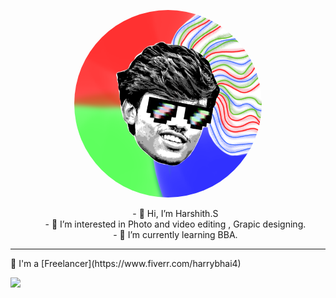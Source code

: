 <p align="center">
  <a href=""><img height="300" width="300" style="border-radius:100%" src="/mylogo.png" ></a>
<ul style="list-style-type:none;" align="center">
  <li>- 👋 Hi, I’m Harshith.S</li>
  <li>- 👀 I’m interested in Photo and video editing , Grapic designing.</li> 
  <li>- 🌱 I’m currently learning BBA.</li>
</ul>
</p>

---

<P>
💼 I'm a [Freelancer](https://www.fiverr.com/harrybhai4)
  </p> <a><img src=to get my services , check my profile [CLICK HERE](https://www.fiverr.com/harrybhai4) 
- 🎨 I also create NFT's , Here's my profile [CLICK HERE](https://opensea.io/HarryCharan)
- 🤑 Buy my NFT collection - [Girls on Canvas](https://opensea.io/collection/goc-by-harry)
<!---
HarryC44/HarryC44 is a ✨ special ✨ repository because its `README.md` (this file) appears on your GitHub profile.
You can click the Preview link to take a look at your changes.
--->
